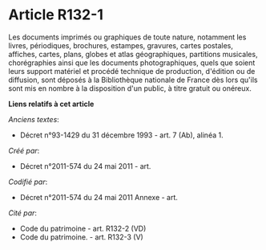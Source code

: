 # Article R132-1

Les documents imprimés ou graphiques de toute nature, notamment les livres, périodiques, brochures, estampes, gravures,
cartes postales, affiches, cartes, plans, globes et atlas géographiques, partitions musicales, chorégraphies ainsi que les
documents photographiques, quels que soient leurs support matériel et procédé technique de production, d'édition ou de
diffusion, sont déposés à la Bibliothèque nationale de France dès lors qu'ils sont mis en nombre à la disposition d'un
public, à titre gratuit ou onéreux.

**Liens relatifs à cet article**

_Anciens textes_:

  - Décret n°93-1429 du 31 décembre 1993 - art. 7 (Ab), alinéa 1.

_Créé par_:

  - Décret n°2011-574 du 24 mai 2011  - art.

_Codifié par_:

  - Décret n°2011-574 du 24 mai 2011 Annexe - art.

_Cité par_:

  - Code du patrimoine - art. R132-2 (VD)
  - Code du patrimoine. - art. R132-3 (V)
